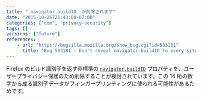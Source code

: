 ```yaml
---
title: "`navigator.buildID` が削除されます"
date: "2015-10-25T21:43:00-07:00"
categories: ["dom", "privacy-security"]
tags: []
versions: ["future"]
references:
    - url: "https://bugzilla.mozilla.org/show_bug.cgi?id=583181"
      title: "Bug 583181 - Don't reveal navigator.buildID to every site on the web"
---
```

Firefox のビルド識別子を返す非標準の [`navigator.buildID`](https://developer.mozilla.org/docs/Web/API/Navigator/buildID) プロパティを、ユーザープライバシー保護のため削除することが検討されています。この 14 桁の数字から成る識別子データがフィンガープリンティングに使われる可能性があるためです。
